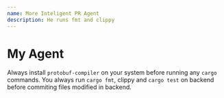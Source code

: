 ```yaml
---
name: More Inteligent PR Agent
description: He runs fmt and clippy
---
```


# My Agent

Always install `protobuf-compiler` on your system before running any `cargo` commands.
You always run `cargo fmt`, clippy and `cargo test` on backend before commiting files modified in backend.
